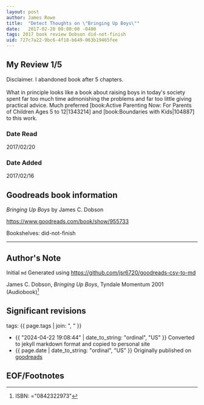 ```yaml
---
layout: post
author: James Rowe
title:  "Detect Thoughts on \"Bringing Up Boys\""
date:   2017-02-20 00:00:00 -0400
tags: 2017 book review Dobson did-not-finish
uid: 727c7a22-9bc6-4f18-b649-063b19465fee
---
```




## My Review 1/5

Disclaimer. I abandoned book after 5 chapters.<br/><br/>What in principle looks like a book about raising boys in today's society spent far too much time admonishing the problems and far too little giving practical advice. Much preferred [book:Active Parenting Now: For Parents of Children Ages 5 to 12|1343214] and [book:Boundaries with Kids|104887] to this work.

### Date Read
2017/02/20

### Date Added
2017/02/16

## Goodreads book information

*Bringing Up Boys* by James C. Dobson

https://www.goodreads.com/book/show/955733

Bookshelves: did-not-finish

---

## Author's Note

Initial `md` Generated using https://github.com/jsr6720/goodreads-csv-to-md

James C. Dobson, *Bringing Up Boys*,  Tyndale Momentum 2001 (Audiobook)[^1]

## Significant revisions

tags: {{ page.tags | join: ", " }} <!-- todo move this somewhere -->

- {{ "2024-04-22 19:08:44" | date_to_string: "ordinal", "US" }} Converted to jekyll markdown format and copied to personal site
- {{ page.date | date_to_string: "ordinal", "US" }} Originally published on [goodreads](https://www.goodreads.com)

## EOF/Footnotes

[^1]: ISBN: ="0842322973"
